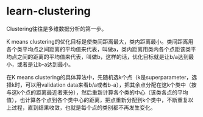 # learn-clustering

Clustering往往是多维数据分析的第一步。

K means clustering的优化目标是使类间距离最大，类内距离最小。类间距离用各个类平均点之间距离的平均值来代表，叫做a，类内距离用类内各个点距该类平均点之间的距离的平均值来代表，叫做b，这样的话，优化目标就是让b/a达到最小，或者是让b-a达到最小。

在K means clustering的具体算法中，先随机选k个点（k是superparameter，选择k时，可以用validation data来看b/a或者b-a），把其余点分配在这k个类中（按与这k个点的距离最近者来分），然后重新计算各个类的中心（该类各点的平均值），也计算各个点到各个类中心的距离，把点重新分配到k个类中，不断重复以上过程，直到结果收敛，也就是每个点的类别都不再发生变化。
